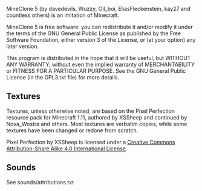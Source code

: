 MineClone 5 (by davedevils, Wuzzy, Oil_boi, EliasFleckenstein, kay27 and countless others)
is an imitation of Minecraft.

MineClone 5 is free software: you can redistribute it and/or modify
it under the terms of the GNU General Public License as published by
the Free Software Foundation, either version 3 of the License, or
(at your option) any later version.

This program is distributed in the hope that it will be useful,
but WITHOUT ANY WARRANTY; without even the implied warranty of
MERCHANTABILITY or FITNESS FOR A PARTICULAR PURPOSE. See the
GNU General Public License (in the GPL3.txt file) for more
details.


## Textures

Textures, unless otherwise noted, are based on the Pixel
Perfection resource pack for Minecraft 1.11, authored by
XSSheep and continued by Nova_Wostra and others. Most
textures are verbatim copies, while some textures have been
changed or redone from scratch.

Pixel Perfection by XSSheep is licensed under a [Creative
Commons Attribution-Share Alike 4.0 International License][1].


## Sounds

See sounds/attributions.txt


[1]: http://creativecommons.org/licenses/by-sa/4.0/